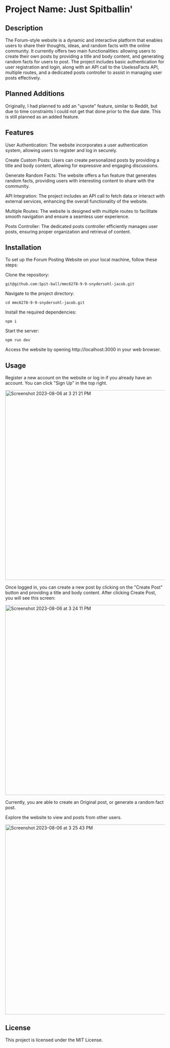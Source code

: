 # Project Name: Just Spitballin'
## Description
The Forum-style website is a dynamic and interactive platform that enables users to share their thoughts, ideas, and random facts with the online community. It currently offers two main functionalities: allowing users to create their own posts by providing a title and body content, and generating random facts for users to post. The project includes basic authentication for user registration and login, along with an API call to the UselessFacts API, multiple routes, and a dedicated posts controller to assist in managing user posts effectively.

## Planned Additions
Originally, I had planned to add an "upvote" feature, similar to Reddit, but due to  time constraints I could not get that done prior to the due date. This is still planned as an added feature.

## Features
User Authentication: The website incorporates a user authentication system, allowing users to register and log in securely.

Create Custom Posts: Users can create personalized posts by providing a title and body content, allowing for expressive and engaging discussions.

Generate Random Facts: The website offers a fun feature that generates random facts, providing users with interesting content to share with the community.

API Integration: The project includes an API call to fetch data or interact with external services, enhancing the overall functionality of the website.

Multiple Routes: The website is designed with multiple routes to facilitate smooth navigation and ensure a seamless user experience.

Posts Controller: The dedicated posts controller efficiently manages user posts, ensuring proper organization and retrieval of content.

## Installation
To set up the Forum Posting Website on your local machine, follow these steps:

Clone the repository:

```git@github.com:Spit-ball/mmc6278-9-9-snydersohl-jacob.git```

Navigate to the project directory:

```cd mmc6278-9-9-snydersohl-jacob.git```

Install the required dependencies:

```npm i```

Start the server:

```npm run dev```

Access the website by opening http://localhost:3000 in your web browser.

## Usage

Register a new account on the website or log in if you already have an account. You can click "Sign Up" in the top right.

<img width="600" alt="Screenshot 2023-08-06 at 3 21 21 PM" src="https://github.com/Spit-ball/mmc6278-9-9-snydersohl-jacob/assets/83725076/c6fd5d41-7556-4d0e-8f03-b0e64ea4d2ae">

Once logged in, you can create a new post by clicking on the "Create Post" button and providing a title and body content. After clicking Create Post, you will see this screen:

<img width="600" alt="Screenshot 2023-08-06 at 3 24 11 PM" src="https://github.com/Spit-ball/mmc6278-9-9-snydersohl-jacob/assets/83725076/c1df2077-cfea-41d5-8753-1fb6d29e47b2">

Currently, you are able to create an Original post, or generate a random fact post. 

Explore the website to view and posts from other users.

<img width="600" alt="Screenshot 2023-08-06 at 3 25 43 PM" src="https://github.com/Spit-ball/mmc6278-9-9-snydersohl-jacob/assets/83725076/7b2d0c7b-5750-4149-a223-5bcc3914cb38">

## License
This project is licensed under the MIT License.
